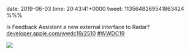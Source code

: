 date: 2019-06-03
time: 20:43:41+0000
tweet: 1135648269541863424
%%%

Is Feedback Assistant a new external interface to Radar? [developer.apple.com/wwdc19/2510](https://developer.apple.com/wwdc19/2510) [#WWDC19](https://twitter.com/hashtag/WWDC19)

![](D8KiErjVUAACNyq.jpg)
